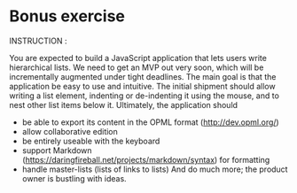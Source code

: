 # Bonus exercise

INSTRUCTION :

You are expected to build a JavaScript application that lets users write hierarchical lists.
We need to get an MVP out very soon, which will be incrementally augmented under tight
deadlines.
The main goal is that the application be easy to use and intuitive.
The initial shipment should allow writing a list element, indenting or de-indenting it using the
mouse, and to nest other list items below it.
Ultimately, the application should
- be able to export its content in the OPML format (http://dev.opml.org/)
- allow collaborative edition
- be entirely useable with the keyboard
- support Markdown (https://daringfireball.net/projects/markdown/syntax) for formatting
- handle master-lists (lists of links to lists)
And do much more; the product owner is bustling with ideas.


